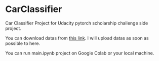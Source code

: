 # CarClassifier
Car Classifier Project for Udacity pytorch scholarship challenge side project.

You can download datas from [this link](http://ai.stanford.edu/~jkrause/cars/car_dataset.html). I will upload datas as soon as possible to here.

You can run main.ipynb project on Google Colab or your local machine.
